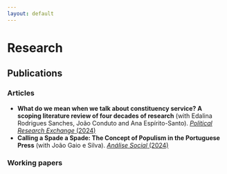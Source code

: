 ```yaml
---
layout: default
---
```


# Research

## Publications

### Articles
- **What do we mean when we talk about constituency service? A scoping literature review of four decades of research** (with Edalina Rodrigues Sanches, João Conduto and Ana Espírito-Santo). [*Political Research Exchange* (2024)](https://www.tandfonline.com/doi/full/10.1080/2474736X.2024.2377652)
- **Calling a Spade a Spade: The Concept of Populism in the Portuguese Press** (with João Gaio e Silva). [*Análise Social* (2024)](https://revistas.rcaap.pt/analisesocial/article/view/35619)


### Working papers

